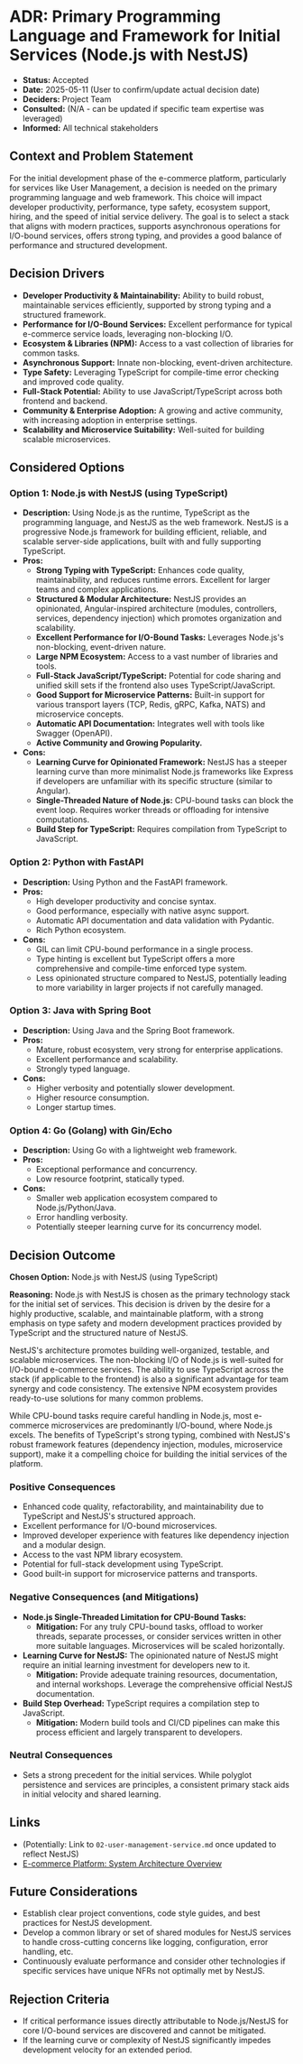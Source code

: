 # ADR: Primary Programming Language and Framework for Initial Services (Node.js with NestJS)

*   **Status:** Accepted
*   **Date:** 2025-05-11 (User to confirm/update actual decision date)
*   **Deciders:** Project Team
*   **Consulted:** (N/A - can be updated if specific team expertise was leveraged)
*   **Informed:** All technical stakeholders

## Context and Problem Statement

For the initial development phase of the e-commerce platform, particularly for services like User Management, a decision is needed on the primary programming language and web framework. This choice will impact developer productivity, performance, type safety, ecosystem support, hiring, and the speed of initial service delivery. The goal is to select a stack that aligns with modern practices, supports asynchronous operations for I/O-bound services, offers strong typing, and provides a good balance of performance and structured development.

## Decision Drivers

*   **Developer Productivity & Maintainability:** Ability to build robust, maintainable services efficiently, supported by strong typing and a structured framework.
*   **Performance for I/O-Bound Services:** Excellent performance for typical e-commerce service loads, leveraging non-blocking I/O.
*   **Ecosystem & Libraries (NPM):** Access to a vast collection of libraries for common tasks.
*   **Asynchronous Support:** Innate non-blocking, event-driven architecture.
*   **Type Safety:** Leveraging TypeScript for compile-time error checking and improved code quality.
*   **Full-Stack Potential:** Ability to use JavaScript/TypeScript across both frontend and backend.
*   **Community & Enterprise Adoption:** A growing and active community, with increasing adoption in enterprise settings.
*   **Scalability and Microservice Suitability:** Well-suited for building scalable microservices.

## Considered Options

### Option 1: Node.js with NestJS (using TypeScript)

*   **Description:** Using Node.js as the runtime, TypeScript as the programming language, and NestJS as the web framework. NestJS is a progressive Node.js framework for building efficient, reliable, and scalable server-side applications, built with and fully supporting TypeScript.
*   **Pros:**
    *   **Strong Typing with TypeScript:** Enhances code quality, maintainability, and reduces runtime errors. Excellent for larger teams and complex applications.
    *   **Structured & Modular Architecture:** NestJS provides an opinionated, Angular-inspired architecture (modules, controllers, services, dependency injection) which promotes organization and scalability.
    *   **Excellent Performance for I/O-Bound Tasks:** Leverages Node.js's non-blocking, event-driven nature.
    *   **Large NPM Ecosystem:** Access to a vast number of libraries and tools.
    *   **Full-Stack JavaScript/TypeScript:** Potential for code sharing and unified skill sets if the frontend also uses TypeScript/JavaScript.
    *   **Good Support for Microservice Patterns:** Built-in support for various transport layers (TCP, Redis, gRPC, Kafka, NATS) and microservice concepts.
    *   **Automatic API Documentation:** Integrates well with tools like Swagger (OpenAPI).
    *   **Active Community and Growing Popularity.**
*   **Cons:**
    *   **Learning Curve for Opinionated Framework:** NestJS has a steeper learning curve than more minimalist Node.js frameworks like Express if developers are unfamiliar with its specific structure (similar to Angular).
    *   **Single-Threaded Nature of Node.js:** CPU-bound tasks can block the event loop. Requires worker threads or offloading for intensive computations.
    *   **Build Step for TypeScript:** Requires compilation from TypeScript to JavaScript.

### Option 2: Python with FastAPI

*   **Description:** Using Python and the FastAPI framework.
*   **Pros:**
    *   High developer productivity and concise syntax.
    *   Good performance, especially with native async support.
    *   Automatic API documentation and data validation with Pydantic.
    *   Rich Python ecosystem.
*   **Cons:**
    *   GIL can limit CPU-bound performance in a single process.
    *   Type hinting is excellent but TypeScript offers a more comprehensive and compile-time enforced type system.
    *   Less opinionated structure compared to NestJS, potentially leading to more variability in larger projects if not carefully managed.

### Option 3: Java with Spring Boot

*   **Description:** Using Java and the Spring Boot framework.
*   **Pros:**
    *   Mature, robust ecosystem, very strong for enterprise applications.
    *   Excellent performance and scalability.
    *   Strongly typed language.
*   **Cons:**
    *   Higher verbosity and potentially slower development.
    *   Higher resource consumption.
    *   Longer startup times.

### Option 4: Go (Golang) with Gin/Echo

*   **Description:** Using Go with a lightweight web framework.
*   **Pros:**
    *   Exceptional performance and concurrency.
    *   Low resource footprint, statically typed.
*   **Cons:**
    *   Smaller web application ecosystem compared to Node.js/Python/Java.
    *   Error handling verbosity.
    *   Potentially steeper learning curve for its concurrency model.

## Decision Outcome

**Chosen Option:** Node.js with NestJS (using TypeScript)

**Reasoning:**
Node.js with NestJS is chosen as the primary technology stack for the initial set of services. This decision is driven by the desire for a highly productive, scalable, and maintainable platform, with a strong emphasis on type safety and modern development practices provided by TypeScript and the structured nature of NestJS.

NestJS's architecture promotes building well-organized, testable, and scalable microservices. The non-blocking I/O of Node.js is well-suited for I/O-bound e-commerce services. The ability to use TypeScript across the stack (if applicable to the frontend) is also a significant advantage for team synergy and code consistency. The extensive NPM ecosystem provides ready-to-use solutions for many common problems.

While CPU-bound tasks require careful handling in Node.js, most e-commerce microservices are predominantly I/O-bound, where Node.js excels. The benefits of TypeScript's strong typing, combined with NestJS's robust framework features (dependency injection, modules, microservice support), make it a compelling choice for building the initial services of the platform.

### Positive Consequences
*   Enhanced code quality, refactorability, and maintainability due to TypeScript and NestJS's structured approach.
*   Excellent performance for I/O-bound microservices.
*   Improved developer experience with features like dependency injection and a modular design.
*   Access to the vast NPM library ecosystem.
*   Potential for full-stack development using TypeScript.
*   Good built-in support for microservice patterns and transports.

### Negative Consequences (and Mitigations)
*   **Node.js Single-Threaded Limitation for CPU-Bound Tasks:**
    *   **Mitigation:** For any truly CPU-bound tasks, offload to worker threads, separate processes, or consider services written in other more suitable languages. Microservices will be scaled horizontally.
*   **Learning Curve for NestJS:** The opinionated nature of NestJS might require an initial learning investment for developers new to it.
    *   **Mitigation:** Provide adequate training resources, documentation, and internal workshops. Leverage the comprehensive official NestJS documentation.
*   **Build Step Overhead:** TypeScript requires a compilation step to JavaScript.
    *   **Mitigation:** Modern build tools and CI/CD pipelines can make this process efficient and largely transparent to developers.

### Neutral Consequences
*   Sets a strong precedent for the initial services. While polyglot persistence and services are principles, a consistent primary stack aids in initial velocity and shared learning.

## Links

*   (Potentially: Link to `02-user-management-service.md` once updated to reflect NestJS)
*   [E-commerce Platform: System Architecture Overview](../00-system-architecture-overview.md)

## Future Considerations

*   Establish clear project conventions, code style guides, and best practices for NestJS development.
*   Develop a common library or set of shared modules for NestJS services to handle cross-cutting concerns like logging, configuration, error handling, etc.
*   Continuously evaluate performance and consider other technologies if specific services have unique NFRs not optimally met by NestJS.

## Rejection Criteria

*   If critical performance issues directly attributable to Node.js/NestJS for core I/O-bound services are discovered and cannot be mitigated.
*   If the learning curve or complexity of NestJS significantly impedes development velocity for an extended period.
